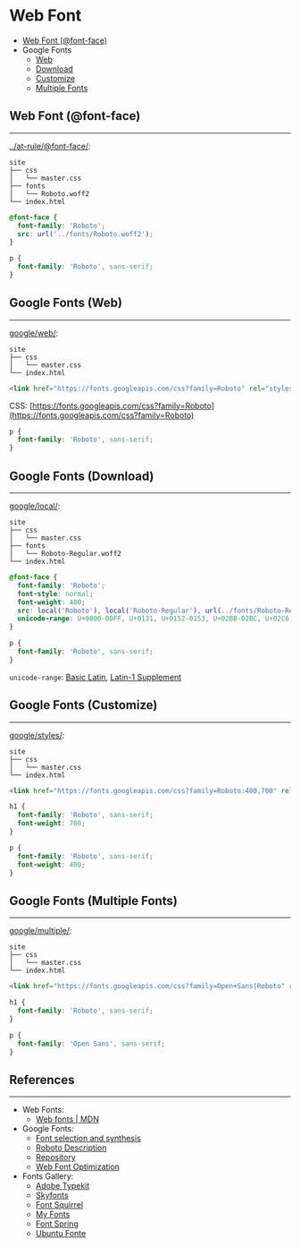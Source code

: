 # Web Font

* [Web Font (@font-face)](#web-font-font-face)
* Google Fonts
  * [Web](#google-fonts-web)
  * [Download](#google-fonts-download)
  * [Customize](#google-fonts-customize)
  * [Multiple Fonts](#google-fonts-multiple-fonts)

## Web Font (@font-face)
---

[../at-rule/@font-face/](../at-rule/@font-face/):
```
site
├── css
│   └── master.css
├── fonts
│   └── Roboto.woff2
└── index.html
```

```css
@font-face {
  font-family: 'Roboto';
  src: url('../fonts/Roboto.woff2');
}

p {
  font-family: 'Roboto', sans-serif;
}
```

## Google Fonts (Web)
---

[google/web/](google/web/):
```
site
├── css
│   └── master.css
└── index.html
```

```html
<link href="https://fonts.googleapis.com/css?family=Roboto" rel="stylesheet">
```

CSS: [https://fonts.googleapis.com/css?family=Roboto](https://fonts.googleapis.com/css?family=Roboto)

```css
p {
  font-family: 'Roboto', sans-serif;
}
```

## Google Fonts (Download)
---

[google/local/](google/local/):
```
site
├── css
│   └── master.css
├── fonts
│   └── Roboto-Regular.woff2
└── index.html
```

```css
@font-face {
  font-family: 'Roboto';
  font-style: normal;
  font-weight: 400;
  src: local('Roboto'), local('Roboto-Regular'), url(../fonts/Roboto-Regular.woff2) format('woff2');
  unicode-range: U+0000-00FF, U+0131, U+0152-0153, U+02BB-02BC, U+02C6, U+02DA, U+02DC, U+2000-206F, U+2074, U+20AC, U+2122, U+2191, U+2193, U+2212, U+2215, U+FEFF, U+FFFD;
}

p {
  font-family: 'Roboto', sans-serif;
}
```

`unicode-range`: [Basic Latin](https://codepoints.net/basic_latin), [Latin-1 Supplement](https://codepoints.net/latin-1_supplement)

## Google Fonts (Customize)
---

[google/styles/](google/styles/):
```
site
├── css
│   └── master.css
└── index.html
```

```html
<link href="https://fonts.googleapis.com/css?family=Roboto:400,700" rel="stylesheet">
```

```css
h1 {
  font-family: 'Roboto', sans-serif;
  font-weight: 700;
}

p {
  font-family: 'Roboto', sans-serif;
  font-weight: 400;
}
```

## Google Fonts (Multiple Fonts)
---

[google/multiple/](google/multiple/):
```
site
├── css
│   └── master.css
└── index.html
```

```html
<link href="https://fonts.googleapis.com/css?family=Open+Sans|Roboto" rel="stylesheet">
```

```css
h1 {
  font-family: 'Roboto', sans-serif;
}

p {
  font-family: 'Open Sans', sans-serif;
}
```

## References
---

- Web Fonts:
  - [Web fonts \| MDN](https://developer.mozilla.org/en-US/docs/Learn/CSS/Styling_text/Web_fonts)
- Google Fonts:
  - [Font selection and synthesis](https://developers.google.com/web/fundamentals/performance/optimizing-content-efficiency/webfont-optimization#font_selection_and_synthesis)
  - [Roboto Description](https://fonts.google.com/specimen/Roboto?selection.family=Roboto)
  - [Repository](https://fonts.google.com)
  - [Web Font Optimization](https://developers.google.com/web/fundamentals/performance/optimizing-content-efficiency/webfont-optimization)
- Fonts Gallery:
  - [Adobe Typekit](https://typekit.com)
  - [Skyfonts](https://skyfonts.com)
  - [Font Squirrel](https://www.fontsquirrel.com/)
  - [My Fonts](https://www.myfonts.com)
  - [Font Spring](https://www.fontspring.com)
  - [Ubuntu Fonte](https://design.ubuntu.com/font/)
